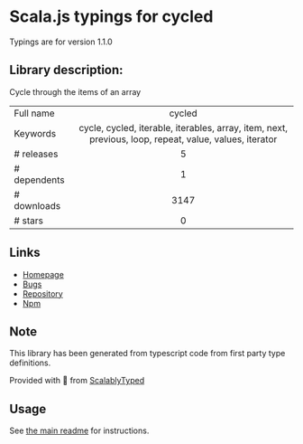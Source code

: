 
# Scala.js typings for cycled

Typings are for version 1.1.0

## Library description:
Cycle through the items of an array

|                    |                 |
| ------------------ | :-------------: |
| Full name          | cycled |
| Keywords           | cycle, cycled, iterable, iterables, array, item, next, previous, loop, repeat, value, values, iterator |
| # releases         | 5 |
| # dependents       | 1 |
| # downloads        | 3147 |
| # stars            | 0 |

## Links
- [Homepage](https://github.com/sindresorhus/cycled#readme)
- [Bugs](https://github.com/sindresorhus/cycled/issues)
- [Repository](https://github.com/sindresorhus/cycled)
- [Npm](https://www.npmjs.com/package/cycled)
    


## Note
This library has been generated from typescript code from first party type definitions.

Provided with :purple_heart: from [ScalablyTyped](https://github.com/oyvindberg/ScalablyTyped)

## Usage
See [the main readme](../../readme.md) for instructions.


